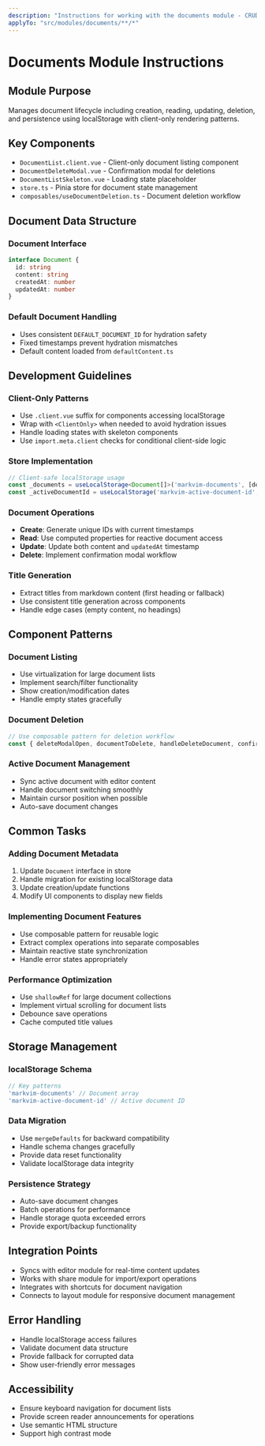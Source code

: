 ```yaml
---
description: "Instructions for working with the documents module - CRUD operations, localStorage persistence, and client-only patterns"
applyTo: "src/modules/documents/**/*"
---
```


# Documents Module Instructions

## Module Purpose
Manages document lifecycle including creation, reading, updating, deletion, and persistence using localStorage with client-only rendering patterns.

## Key Components
- `DocumentList.client.vue` - Client-only document listing component
- `DocumentDeleteModal.vue` - Confirmation modal for deletions
- `DocumentListSkeleton.vue` - Loading state placeholder
- `store.ts` - Pinia store for document state management
- `composables/useDocumentDeletion.ts` - Document deletion workflow

## Document Data Structure

### Document Interface
```typescript
interface Document {
  id: string
  content: string
  createdAt: number
  updatedAt: number
}
```

### Default Document Handling
- Uses consistent `DEFAULT_DOCUMENT_ID` for hydration safety
- Fixed timestamps prevent hydration mismatches
- Default content loaded from `defaultContent.ts`

## Development Guidelines

### Client-Only Patterns
- Use `.client.vue` suffix for components accessing localStorage
- Wrap with `<ClientOnly>` when needed to avoid hydration issues
- Handle loading states with skeleton components
- Use `import.meta.client` checks for conditional client-side logic

### Store Implementation
```typescript
// Client-safe localStorage usage
const _documents = useLocalStorage<Document[]>('markvim-documents', [defaultDoc])
const _activeDocumentId = useLocalStorage('markvim-active-document-id', defaultDoc.id)
```

### Document Operations
- **Create**: Generate unique IDs with current timestamps
- **Read**: Use computed properties for reactive document access
- **Update**: Update both content and `updatedAt` timestamp
- **Delete**: Implement confirmation modal workflow

### Title Generation
- Extract titles from markdown content (first heading or fallback)
- Use consistent title generation across components
- Handle edge cases (empty content, no headings)

## Component Patterns

### Document Listing
- Use virtualization for large document lists
- Implement search/filter functionality
- Show creation/modification dates
- Handle empty states gracefully

### Document Deletion
```typescript
// Use composable pattern for deletion workflow
const { deleteModalOpen, documentToDelete, handleDeleteDocument, confirmDeleteDocument, cancelDeleteDocument } = useDocumentDeletion()
```

### Active Document Management
- Sync active document with editor content
- Handle document switching smoothly
- Maintain cursor position when possible
- Auto-save document changes

## Common Tasks

### Adding Document Metadata
1. Update `Document` interface in store
2. Handle migration for existing localStorage data
3. Update creation/update functions
4. Modify UI components to display new fields

### Implementing Document Features
- Use composable pattern for reusable logic
- Extract complex operations into separate composables
- Maintain reactive state synchronization
- Handle error states appropriately

### Performance Optimization
- Use `shallowRef` for large document collections
- Implement virtual scrolling for document lists
- Debounce save operations
- Cache computed title values

## Storage Management

### localStorage Schema
```typescript
// Key patterns
'markvim-documents' // Document array
'markvim-active-document-id' // Active document ID
```

### Data Migration
- Use `mergeDefaults` for backward compatibility
- Handle schema changes gracefully
- Provide data reset functionality
- Validate localStorage data integrity

### Persistence Strategy
- Auto-save document changes
- Batch operations for performance
- Handle storage quota exceeded errors
- Provide export/backup functionality

## Integration Points
- Syncs with editor module for real-time content updates
- Works with share module for import/export operations
- Integrates with shortcuts for document navigation
- Connects to layout module for responsive document management

## Error Handling
- Handle localStorage access failures
- Validate document data structure
- Provide fallback for corrupted data
- Show user-friendly error messages

## Accessibility
- Ensure keyboard navigation for document lists
- Provide screen reader announcements for operations
- Use semantic HTML structure
- Support high contrast mode